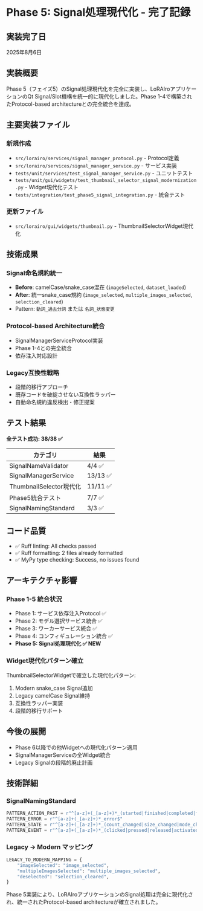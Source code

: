 # Phase 5: Signal処理現代化 - 完了記録

## 実装完了日
2025年8月6日

## 実装概要
Phase 5（フェイズ5）のSignal処理現代化を完全に実装し、LoRAIroアプリケーションのQt Signal/Slot機構を統一的に現代化しました。Phase 1-4で構築されたProtocol-based architectureとの完全統合を達成。

## 主要実装ファイル

### 新規作成
- `src/lorairo/services/signal_manager_protocol.py` - Protocol定義
- `src/lorairo/services/signal_manager_service.py` - サービス実装
- `tests/unit/services/test_signal_manager_service.py` - ユニットテスト
- `tests/unit/gui/widgets/test_thumbnail_selector_signal_modernization.py` - Widget現代化テスト
- `tests/integration/test_phase5_signal_integration.py` - 統合テスト

### 更新ファイル
- `src/lorairo/gui/widgets/thumbnail.py` - ThumbnailSelectorWidget現代化

## 技術成果

### Signal命名規約統一
- **Before**: camelCase/snake_case混在 (`imageSelected`, `dataset_loaded`)
- **After**: 統一snake_case規約 (`image_selected`, `multiple_images_selected`, `selection_cleared`)
- Pattern: `動詞_過去分詞` または `名詞_状態変更`

### Protocol-based Architecture統合
- SignalManagerServiceProtocol実装
- Phase 1-4との完全統合
- 依存注入対応設計

### Legacy互換性戦略
- 段階的移行アプローチ
- 既存コードを破綻させない互換性ラッパー
- 自動命名規約違反検出・修正提案

## テスト結果
**全テスト成功: 38/38 ✅**

| カテゴリ | 結果 |
|---------|-----|
| SignalNameValidator | 4/4 ✅ |
| SignalManagerService | 13/13 ✅ |
| ThumbnailSelector現代化 | 11/11 ✅ |
| Phase5統合テスト | 7/7 ✅ |
| SignalNamingStandard | 3/3 ✅ |

## コード品質
- ✅ Ruff linting: All checks passed
- ✅ Ruff formatting: 2 files already formatted
- ✅ MyPy type checking: Success, no issues found

## アーキテクチャ影響

### Phase 1-5 統合状況
- Phase 1: サービス依存注入Protocol ✅
- Phase 2: モデル選択サービス統合 ✅  
- Phase 3: ワーカーサービス統合 ✅
- Phase 4: コンフィギュレーション統合 ✅
- **Phase 5: Signal処理現代化 ✅ NEW**

### Widget現代化パターン確立
ThumbnailSelectorWidgetで確立した現代化パターン:
1. Modern snake_case Signal追加
2. Legacy camelCase Signal維持
3. 互換性ラッパー実装
4. 段階的移行サポート

## 今後の展開
- Phase 6以降での他Widgetへの現代化パターン適用
- SignalManagerServiceの全Widget統合
- Legacy Signalの段階的廃止計画

## 技術詳細

### SignalNamingStandard
```python
PATTERN_ACTION_PAST = r"^[a-z]+(_[a-z]+)*_(started|finished|completed|failed|updated|changed|cleared|selected|loaded|filtered|applied)$"
PATTERN_ERROR = r"^[a-z]+(_[a-z]+)*_error$"
PATTERN_STATE = r"^[a-z]+(_[a-z]+)*_(count_changed|size_changed|mode_changed)$"
PATTERN_EVENT = r"^[a-z]+(_[a-z]+)*_(clicked|pressed|released|activated|deactivated)$"
```

### Legacy → Modern マッピング
```python
LEGACY_TO_MODERN_MAPPING = {
    "imageSelected": "image_selected",
    "multipleImagesSelected": "multiple_images_selected", 
    "deselected": "selection_cleared",
}
```

Phase 5実装により、LoRAIroアプリケーションのSignal処理は完全に現代化され、統一されたProtocol-based architectureが確立されました。